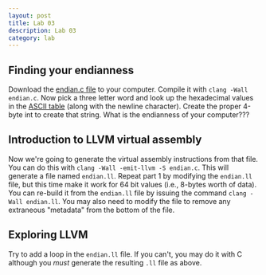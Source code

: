 ```yaml
---
layout: post
title: Lab 03
description: Lab 03
category: lab
---
```


## Finding your endianness

Download the [endian.c file][endian] to your computer.
Compile it with `clang -Wall endian.c`.
Now pick a three letter word and look up the hexadecimal values in the [ASCII table](http://web.cs.mun.ca/~michael/c/ascii-table.html) (along with the newline character).
Create the proper 4-byte int to create that string.
What is the endianness of your computer???

## Introduction to LLVM virtual assembly

Now we're going to generate the virtual assembly instructions from that file.
You can do this with `clang -Wall -emit-llvm -S endian.c`.
This will generate a file named `endian.ll`.
Repeat part 1 by modifying the `endian.ll` file, but this time make it work for 64 bit values (i.e., 8-bytes worth of data).
You can re-build it from the `endian.ll` file by issuing the command `clang -Wall endian.ll`.
You may also need to modify the file to remove any extraneous "metadata" from the bottom of the file.

## Exploring LLVM

Try to add a loop in the `endian.ll` file.
If you can't, you may do it with C although you *must* generate the resulting `.ll` file as above.

[endian]: {{site.base}}/files/endian.c
